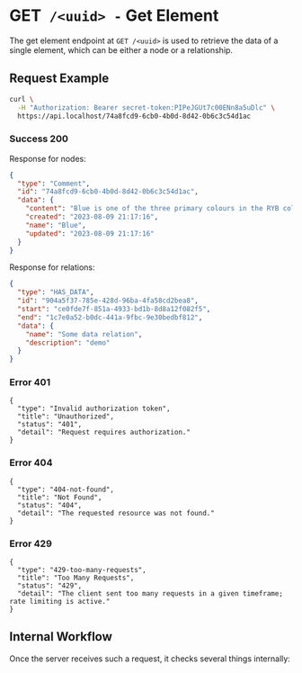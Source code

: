 # <span class="method-get">GET</span>` /<uuid> -` Get Element

<!-- panels:start -->
<!-- div:left-panel -->

The get element endpoint at `GET /<uuid>` is used to retrieve the data of a single element, which can be either
a node or a relationship.

## Request Example

```bash
curl \
  -H "Authorization: Bearer secret-token:PIPeJGUt7c00ENn8a5uDlc" \
  https://api.localhost/74a8fcd9-6cb0-4b0d-8d42-0b6c3c54d1ac
```

<!-- tabs:start -->

### **Success 200**

Response for nodes:

```json
{
  "type": "Comment",
  "id": "74a8fcd9-6cb0-4b0d-8d42-0b6c3c54d1ac",
  "data": {
    "content": "Blue is one of the three primary colours in the RYB colour model ...",
    "created": "2023-08-09 21:17:16",
    "name": "Blue",
    "updated": "2023-08-09 21:17:16"
  }
}
```

Response for relations:

```json
{
  "type": "HAS_DATA",
  "id": "904a5f37-785e-428d-96ba-4fa58cd2bea8",
  "start": "ce0fde7f-851a-4933-bd1b-8d8a12f082f5",
  "end": "1c7e0a52-b0dc-441a-9fbc-9e30bedbf812",
  "data": {
    "name": "Some data relation",
    "description": "demo"
  }
}
```

### **Error 401**

```problem+json
{
  "type": "Invalid authorization token",
  "title": "Unauthorized",
  "status": "401",
  "detail": "Request requires authorization."
}
```

### **Error 404**

```problem+json
{
  "type": "404-not-found",
  "title": "Not Found",
  "status": "404",
  "detail": "The requested resource was not found."
}
```

### **Error 429**

```problem+json
{
  "type": "429-too-many-requests",
  "title": "Too Many Requests",
  "status": "429",
  "detail": "The client sent too many requests in a given timeframe; rate limiting is active."
}
```

<!-- tabs:end -->

<!-- div:right-panel -->

## Internal Workflow

Once the server receives such a request, it checks several things internally:

<div id="graph-container-1" class="graph-container" style="height:1000px"></div>

<!-- panels:end -->

<script>
G6.registerEdge('polyline-edge', {
  draw(cfg, group) {
    const { startPoint, endPoint } = cfg;
    const hgap = Math.abs(endPoint.x - startPoint.x);

    const path = [
      ['M', startPoint.x, startPoint.y],
      [
        'C',
        startPoint.x + hgap / 4,
        startPoint.y,
        endPoint.x - hgap / 2,
        endPoint.y,
        endPoint.x,
        endPoint.y,
      ],
    ];
    const shape = group.addShape('path', {
      attrs: {
        stroke: '#AAB7C4',
        path,
      },
      name: 'path-shape',
    });
    const midPoint = {
      x: (startPoint.x + endPoint.x) / 2,
      y: (startPoint.y + endPoint.y) / 2,
    };
    const label = group.addShape('text', {
      attrs: {
        text: cfg.label + '###########',
        x: midPoint.x,
        y: midPoint.y,
        textAlign: 'center',
        textBaseline: 'middle',
        fill: '#000',
        fontSize: 14,
      },
      name: 'label-shape',
    });
    return shape;
  },
});
renderWorkflow(document.getElementById('graph-container-1'), {
  nodes: [
    { id: 'init', ...workflowStart, label: 'server receives GET-request' },
    { id: 'checkToken', ...workflowDecision, label: 'does request contain token?' },
    { id: 'noTokenAction', ...workflowStep, label: "use default anonymous\nuser for auth" },
    { id: 'checkTokenValidity', ...workflowDecision, label: 'is token valid?' },
    { id: 'checkRateLimit', ...workflowDecision, label: "does request exceed\nrate limit?" },
    { id: 'checkElementExistence', ...workflowDecision, label: 'does element exist?' },
    { id: 'checkElementAccess', ...workflowDecision, label: "does user has\naccess to element?" },
    { id: 'loadElementData', ...workflowStep, label: 'Load element data' },
    { id: 'error401', ...workflowEndError, label: "return 401" },
    { id: 'error404', ...workflowEndError, label: 'return 404' },
    { id: 'error429', ...workflowEndError, label: 'return 429' },
    { id: 'success200', ...workflowEndSuccess , label: "return 200"},
  ],
  edges: [
    { source: 'init', target: 'checkToken', label: '' },
    { source: 'checkToken', target: 'checkTokenValidity', label: 'yes' },
    { source: 'checkToken', target: 'noTokenAction', label: 'no' },
    { source: 'checkTokenValidity', target: 'checkRateLimit', label: 'yes' },
    { source: 'checkTokenValidity', target: 'error401', label: 'no' },
    { source: 'checkRateLimit', target: 'checkElementExistence', label: 'no' },
    { source: 'checkRateLimit', target: 'error429', label: 'yes' },
    { source: 'checkElementExistence', target: 'checkElementAccess', label: 'yes' },
    { source: 'checkElementExistence', target: 'error404', label: 'no' },
    { source: 'checkElementAccess', target: 'loadElementData', label: 'yes' },
    { source: 'loadElementData', target: 'success200' },
    { source: 'checkElementAccess', target: 'error404', label: 'no' },
    { source: 'noTokenAction', target: 'checkRateLimit', label: '', type2: 'polyline-edge' }
  ],
}, 'TB');
</script>
